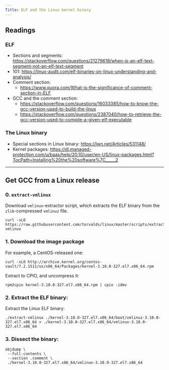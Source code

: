 ```yaml
---
Title: ELF and the Linux kernel binary
---
```


## Readings

### ELF
* Sections and segments: https://stackoverflow.com/questions/21279618/when-is-an-elf-text-segment-not-an-elf-text-segment
* 101: https://linux-audit.com/elf-binaries-on-linux-understanding-and-analysis/
* Comment section:
  * https://www.quora.com/What-is-the-significance-of-comment-section-in-ELF
* GCC and the comment section:
  * https://stackoverflow.com/questions/16033385/how-to-know-the-gcc-version-used-to-build-the-linux
  * https://stackoverflow.com/questions/2387040/how-to-retrieve-the-gcc-version-used-to-compile-a-given-elf-executable

### The Linux binary
* Special sections in Linux binary: https://lwn.net/Articles/531148/
* Kernel packages: https://dl.managed-protection.com/u/baas/help/20.10/user/en-US/linux-packages.html?TocPath=Installing%20the%20software%7C_____2

---

## Get GCC from a Linux release

### 0. `extract-vmlinux`

Download `vmlinux`-extractor script, which extracts the ELF binary from the `zlib`-compressed `vmlinuz` file.

```shell
curl -sLO https://raw.githubusercontent.com/torvalds/linux/master/scripts/extract-vmlinux
```

### 1. Download the image package

For example, a CentOS-released one:

```shell
curl -sLO http://archive.kernel.org/centos-vault/7.2.1511/os/x86_64/Packages/kernel-3.10.0-327.el7.x86_64.rpm
```

Extract to CPIO, and uncompress it:

```shell
rpm2cpio kernel-3.10.0-327.el7.x86_64.rpm | cpio -idmv
```

### 2. Extract the ELF binary:

Extract the Linux ELF binary:

```shell
./extract-vmlinux ./kernel-3.10.0-327.el7.x86_64/boot/vmlinuz-3.10.0-327.el7.x86_64 > ./kernel-3.10.0-327.el7.x86_64/vmlinux-3.10.0-327.el7.x86_64
```

### 3. Dissect the binary:

```shell
objdump \
 --full-contents \
 --section .comment \
 ./kernel-3.10.0-327.el7.x86_64/vmlinux-3.10.0-327.el7.x86_64
```
